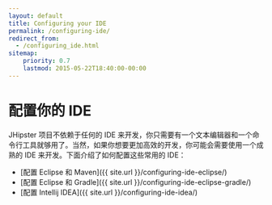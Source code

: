 ```yaml
---
layout: default
title: Configuring your IDE
permalink: /configuring-ide/
redirect_from:
  - /configuring_ide.html
sitemap:
    priority: 0.7
    lastmod: 2015-05-22T18:40:00-00:00
---
```


# <i class="fa fa-keyboard-o"></i> 配置你的 IDE

JHipster 项目不依赖于任何的 IDE 来开发，你只需要有一个文本编辑器和一个命令行工具就够用了。当然，如果你想要更加高效的开发，你可能会需要使用一个成熟的 IDE 来开发。下面介绍了如何配置这些常用的 IDE：

- [配置 Eclipse 和 Maven]({{ site.url }}/configuring-ide-eclipse/)
- [配置 Eclipse 和 Gradle]({{ site.url }}/configuring-ide-eclipse-gradle/)
- [配置 Intellij IDEA]({{ site.url }}/configuring-ide-idea/)
